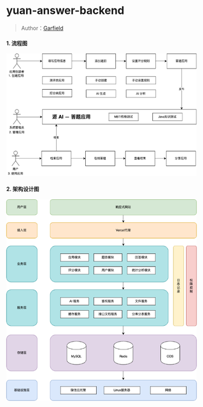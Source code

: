 # yuan-answer-backend

> Author：[Garfield](https://github.com/zcyg0306)

#### 1. 流程图
![流程图](doc/流程图.png)

#### 2. 架构设计图
![流程图](doc/架构设计图.png)